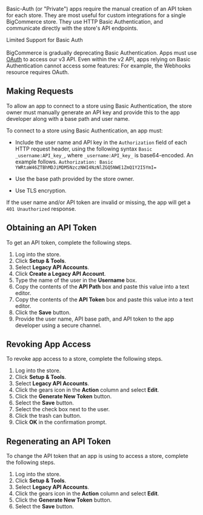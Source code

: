 Basic-Auth (or "Private") apps require the manual creation of an API token for each store. They are most useful for custom integrations for a single BigCommerce store. They use HTTP Basic Authentication, and communicate directly with the store's API endpoints.

<aside class="warning">
<span class="aside-warning-hd">Limited Support for Basic Auth </span><br><br>
BigCommerce is gradually deprecating Basic Authentication. Apps must use <a href="#building-oauth-apps">OAuth</a> to access our v3 API.   
Even within the v2 API, apps relying on Basic Authentication cannot access some features: For example, the Webhooks resource requires OAuth.
</aside>


## Making Requests

To allow an app to connect to a store using Basic Authentication, the store owner must manually generate an API key and provide this to the app developer along with a base path and user name.

To connect to a store using Basic Authentication, an app must:

*   Include the user name and API key in the `Authorization` field of each HTTP request header, using the following syntax `Basic _username:API_key_`, where `_username:API_key_` is base64-encoded. An example follows.
    `Authorization: Basic YWRtaW46ZTBhMDJiMDM5NzczNWI4NzNlZGQ5NWE1ZmQ1Y2I5YmI=`

*   Use the base path provided by the store owner.

*   Use TLS encryption.

If the user name and/or API token are invalid or missing, the app will get a `401 Unauthorized` response.

## Obtaining an API Token

To get an API token, complete the following steps.

1.  Log into the store.
2.  Click **Setup & Tools**.
3.  Select **Legacy API Accounts**.
4.  Click **Create a Legacy API Account**.
5.  Type the name of the user in the **Username** box.
6.  Copy the contents of the **API Path** box and paste this value into a text editor.
7.  Copy the contents of the **API Token** box and paste this value into a text editor.
8.  Click the **Save** button.
9.  Provide the user name, API base path, and API token to the app developer using a secure channel.

## Revoking App Access

To revoke app access to a store, complete the following steps.

1.  Log into the store.
2.  Click **Setup & Tools**.
3.  Select **Legacy API Accounts**.
4.  Click the gears icon in the **Action** column and select **Edit**.
5.  Click the **Generate New Token** button.
6.  Select the **Save** button.
7.  Select the check box next to the user.
8.  Click the trash can button.
9.  Click **OK** in the confirmation prompt.

## Regenerating an API Token

To change the API token that an app is using to access a store, complete the following steps.

1.  Log into the store.
2.  Click **Setup & Tools**.
3.  Select **Legacy API Accounts**.
4.  Click the gears icon in the **Action** column and select **Edit**.
5.  Click the **Generate New Token** button.
6.  Select the **Save** button.
